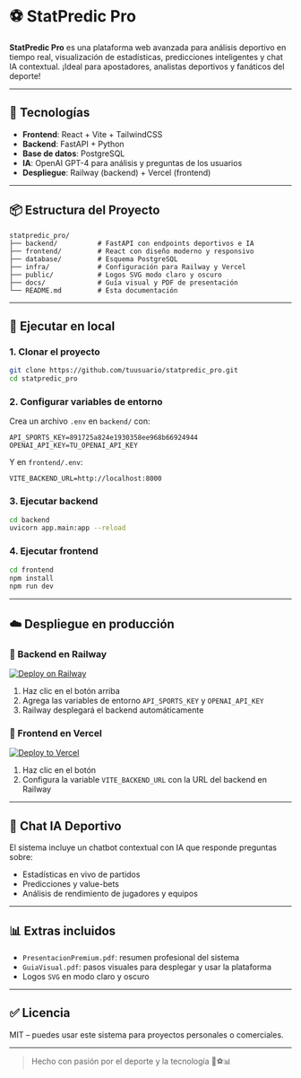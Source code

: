 # ⚽ StatPredic Pro

**StatPredic Pro** es una plataforma web avanzada para análisis deportivo en tiempo real, visualización de estadísticas, predicciones inteligentes y chat IA contextual. ¡Ideal para apostadores, analistas deportivos y fanáticos del deporte!

---

## 🚀 Tecnologías

- **Frontend**: React + Vite + TailwindCSS
- **Backend**: FastAPI + Python
- **Base de datos**: PostgreSQL
- **IA**: OpenAI GPT-4 para análisis y preguntas de los usuarios
- **Despliegue**: Railway (backend) + Vercel (frontend)

---

## 📦 Estructura del Proyecto

```
statpredic_pro/
├── backend/          # FastAPI con endpoints deportivos e IA
├── frontend/         # React con diseño moderno y responsivo
├── database/         # Esquema PostgreSQL
├── infra/            # Configuración para Railway y Vercel
├── public/           # Logos SVG modo claro y oscuro
├── docs/             # Guía visual y PDF de presentación
└── README.md         # Esta documentación
```

---

## 🧪 Ejecutar en local

### 1. Clonar el proyecto

```bash
git clone https://github.com/tuusuario/statpredic_pro.git
cd statpredic_pro
```

### 2. Configurar variables de entorno

Crea un archivo `.env` en `backend/` con:

```env
API_SPORTS_KEY=891725a824e1930358ee968b66924944
OPENAI_API_KEY=TU_OPENAI_API_KEY
```

Y en `frontend/.env`:

```env
VITE_BACKEND_URL=http://localhost:8000
```

### 3. Ejecutar backend

```bash
cd backend
uvicorn app.main:app --reload
```

### 4. Ejecutar frontend

```bash
cd frontend
npm install
npm run dev
```

---

## ☁️ Despliegue en producción

### 🔹 Backend en Railway

[![Deploy on Railway](https://railway.app/button.svg)](https://railway.app/template/YOUR_TEMPLATE_ID)

1. Haz clic en el botón arriba
2. Agrega las variables de entorno `API_SPORTS_KEY` y `OPENAI_API_KEY`
3. Railway desplegará el backend automáticamente

### 🔹 Frontend en Vercel

[![Deploy to Vercel](https://vercel.com/button)](https://vercel.com/import/project?template=https://github.com/tuusuario/statpredic_pro)

1. Haz clic en el botón
2. Configura la variable `VITE_BACKEND_URL` con la URL del backend en Railway

---

## 💬 Chat IA Deportivo

El sistema incluye un chatbot contextual con IA que responde preguntas sobre:

- Estadísticas en vivo de partidos
- Predicciones y value-bets
- Análisis de rendimiento de jugadores y equipos

---

## 📊 Extras incluidos

- `PresentacionPremium.pdf`: resumen profesional del sistema
- `GuiaVisual.pdf`: pasos visuales para desplegar y usar la plataforma
- Logos `SVG` en modo claro y oscuro

---

## ✅ Licencia

MIT – puedes usar este sistema para proyectos personales o comerciales.

---

> Hecho con pasión por el deporte y la tecnología 🧠⚽📊
